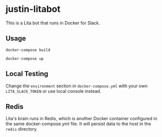 # justin-litabot

This is a Lita bot that runs in Docker for Slack.

## Usage

```docker-compose build```

```docker-compose up```

## Local Testing

Change the `environment` section in `docker-compose.yml` with your own ```LITA_SLACK_TOKEN``` or use local console instead.

## Redis

Lita's brain runs in Redis, which is another Docker container configured in the same docker-compose.yml file. It will persist data to the host in the ```redis``` directory.


